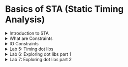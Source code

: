 # Basics of STA (Static Timing Analysis)

<details>
<summary>Introduction to STA </summary>
<br>

##### Max Delay Constraint
![image](https://github.com/user-attachments/assets/8aa430b2-ce66-4d64-9ed0-eb3a897e0372)

##### Min Delay Constraint

![image](https://github.com/user-attachments/assets/a15699c2-a3b9-420d-8195-69c3aa66cfc5)
![image](https://github.com/user-attachments/assets/1d050675-25e9-42d5-8bb3-ef61b85962dd)

##### Why Delay: Water Bucket Analogy
###### Example 1
![image](https://github.com/user-attachments/assets/f037b92f-3b0f-427e-b35e-8eafe105b42f)

+ Delay is a function of Inflow
+ Inflow of water ----> Inflow of current
+ Therefore Faster current source is having less delay

###### Example 2
Delay = function (load capacitance)

![image](https://github.com/user-attachments/assets/b7844bee-5d1f-4e62-af7d-5270da7296b9)

#### Is delay of cell is constatnt?

###### Delay of gate = function (input transition, output load)

![image](https://github.com/user-attachments/assets/f7db544a-5136-42b7-a651-195aff60e360)

### Timing Arcs

#### Combinational Cell

+ Delay information from every input pin to every output pin which it can control is present in timing arcs
+ Example
![image](https://github.com/user-attachments/assets/0918f0f6-9d08-4c3a-b5b0-e71a6b485a74)

#### Sequential Cell [D flip-flop, D latch]

![image](https://github.com/user-attachments/assets/2476ba4f-85bb-45bf-9a55-b4fa435cbed5)

![image](https://github.com/user-attachments/assets/9780917c-2140-4326-ae93-3ebc5e54675b)

![image](https://github.com/user-attachments/assets/2951cb01-67ca-49c6-8e0d-9b24cd9e20f3)

</details>

<details>
<summary>What are Constraints </summary>
<br>

#### What are timing paths and how it affects design?

###### Example
![image](https://github.com/user-attachments/assets/562cc8c4-3298-408c-9b63-7433c5b74097)

###### Start and End points of timing paths

![image](https://github.com/user-attachments/assets/b78223ce-93cb-44ae-a385-79c638b52fef)

##### Timing Paths Summary

![image](https://github.com/user-attachments/assets/e4d68547-4f3e-4d92-8ea3-8735dc7582af)


#### Constrainig the Design- Why Constraints?

##### Example 1
![image](https://github.com/user-attachments/assets/2308f304-3aa5-45f3-82e7-ff566530c558)

###### Example 2

![image](https://github.com/user-attachments/assets/d42e3127-eece-41f8-a625-e3aa6d1eaa52)


</details>

<details>
<summary>IO Constraints </summary>
<br>

##### Is IO Delay Modelling Sufficient?

![image](https://github.com/user-attachments/assets/d6399d90-606d-41f3-a195-fc4f21ba9b49)

![image](https://github.com/user-attachments/assets/38425de3-8995-4315-96ab-78a8a089e121)

+ Note: 70:30 rule that is 70% (External Delay) and 30% (Internal Delay)

### Summary
![image](https://github.com/user-attachments/assets/8dfd992f-f574-406f-9dcc-478ce064b410)


</details>

<details>
<summary>Lab 5: Timing dot libs </summary>
<br>

## Details about sky130_fd_sc_hd__tt_025c_1v80.lib

#### Max capacitance limit in lib is 1.5 pF because of the following reasons

![image](https://github.com/user-attachments/assets/5da1668e-06e3-40dc-ba38-80d48eec72bf)

#### Delay Model: Look up table

![image](https://github.com/user-attachments/assets/d3902f10-8156-439a-9d24-dbc8e1527712)

* similarly power consumed by the cell is alo LUT (look up table)
* .lib has information about power pins
* max transistion allowed per pin
* For every pin direction is mentioned
* clok pin attribute is true for flops
* functionality is mentioned
* The tool uses unateness information to propagate the transistion
  ![image](https://github.com/user-attachments/assets/44f3bb67-8bf4-4a80-8468-ab4cd9b68db6)


</details>


<details>
<summary>Lab 6: Exploring dot libs part 1 </summary>
<br>

## Sequential timing arcs
* CLK_N pin means active low clock and its attribute is 'TRUE' means it is clock
* for D pin clock attribute is 'FALSE'
![image](https://github.com/user-attachments/assets/eac8a866-2088-4f96-a5fe-370f3ebed833)
* CLK_N is non_unate because Q may be rising or falling depending on the clock.
![image](https://github.com/user-attachments/assets/7dd14784-fe4d-4156-9429-2d17fc15d1f4)

* echo $target_library
* command to look for library cells: get_lib_cells * -filter "is_sequential == true "
* get_lib_cells */* -filter "is_sequential == true"
![image](https://github.com/user-attachments/assets/451af0b3-3347-47c4-bd44-054f2d2ae3d8)

  
</details>


<details>
<summary>Lab 7: Exploring dot libs part 2 </summary>
<br>

* list_lib shows the library that is already loaded
![image](https://github.com/user-attachments/assets/81b12b70-ffd0-4555-83ae-bc7b9a9a0c4a)

* command to see the AND gates available in library: get_lib_cells */*and*

![image](https://github.com/user-attachments/assets/165c933d-f728-461f-8a51-1be5f839e19a)

## To display the cells one by one
* foreach_in_collection my_lib_cell [get_lib_cells */*and*] { 
set my_lib_cell_name [get_object_name $my_lib_cell]; echo $my_lib_cell_name; 
}
![image](https://github.com/user-attachments/assets/cea88f16-8db8-4677-a5bc-aa91c1523a67)

* To see what are all the pins in particular cell: get_lib_pins sky130_fd_sc_hd__tt_025C_1v80/sky130_fd_sc_hd__and2_0/*
![image](https://github.com/user-attachments/assets/b73cedec-36f7-4812-8b78-48d9000baeff)

* Script to display the direction of pin
* foreach_in_collection my_pins [get_lib_pins sky130_fd_sc_hd__tt_025C_1v80/sky130_fd_sc_hd__and2_0/*] {
  set my_pin_name [get_object_name $my_pins];
  set pin_dir [get_lib_attribute $my_pin_name direction];
  echo $my_pin_name $pin_dir
  }
![image](https://github.com/user-attachments/assets/c686c1aa-f28d-4333-8839-a17f0bb19993)

*command to check the functionality: get_lib_attribute sky130_fd_sc_hd__tt_025C_1v80/sky130_fd_sc_hd__and2_0/X function

![image](https://github.com/user-attachments/assets/46d5a09d-6d3e-4b92-be8c-214202f6bc14)
* Similarly we can check for nand gate
![image](https://github.com/user-attachments/assets/81ec3e9c-4041-445e-92ae-e6481a5397d3)

* get_lib_pins sky130_fd_sc_hd__tt_025C_1v80/sky130_fd_sc_hd__nand4_1/*
* foreach_in_collection my_pins [get_lib_pins sky130_fd_sc_hd__tt_025C_1v80/sky130_fd_sc_hd__nand4_1/*] {
  set my_pin_name [get_object_name $my_pins];
  set pin_dir [get_lib_attribute $my_pin_name direction];
  echo $my_pin_name $pin_dir
  }

  ![image](https://github.com/user-attachments/assets/84e1e8ca-bacb-49ba-b924-1b958c486960)

## Let see what is sky130_fd_sc_hd__tt_025C_1v80/sky130_fd_sc_hd__and2b_1
* get_lib_pins sky130_fd_sc_hd__tt_025C_1v80/sky130_fd_sc_hd__and2b_1/*
* foreach_in_collection my_pins [get_lib_pins sky130_fd_sc_hd__tt_025C_1v80/sky130_fd_sc_hd__and2b_1/*] {
  set my_pin_name [get_object_name $my_pins];
  set pin_dir [get_lib_attribute $my_pin_name direction];
  echo $my_pin_name $pin_dir
  }
* get_lib_attribute sky130_fd_sc_hd__tt_025C_1v80/sky130_fd_sc_hd__and2b_1/X function
  
![image](https://github.com/user-attachments/assets/7bde1731-9d0d-424c-84c2-61a5b16b5b8a)

## Let see what is sky130_fd_sc_hd__tt_025C_1v80/sky130_fd_sc_hd__and4bb_1
* get_lib_pins sky130_fd_sc_hd__tt_025C_1v80/sky130_fd_sc_hd__and4bb_1/*
* foreach_in_collection my_pins [get_lib_pins sky130_fd_sc_hd__tt_025C_1v80/sky130_fd_sc_hd__and4bb_1/*] {
  set my_pin_name [get_object_name $my_pins];
  set pin_dir [get_lib_attribute $my_pin_name direction];
  echo $my_pin_name $pin_dir
  }
* get_lib_attribute sky130_fd_sc_hd__tt_025C_1v80/sky130_fd_sc_hd__and4bb_1/X function

![image](https://github.com/user-attachments/assets/264dd125-1aaf-4b47-9751-3d75aeaf20f9)

## Let us write a small script to list five cells

*sh gvim my_script.tcl

```
set my_list [list sky130_fd_sc_hd__tt_025C_1v80/sky130_fd_sc_hd__nand3b_1 \
sky130_fd_sc_hd__tt_025C_1v80/sky130_fd_sc_hd__nand3b_2 \
sky130_fd_sc_hd__tt_025C_1v80/sky130_fd_sc_hd__nand3b_4 \
sky130_fd_sc_hd__tt_025C_1v80/sky130_fd_sc_hd__nand4_1 \
sky130_fd_sc_hd__tt_025C_1v80/sky130_fd_sc_hd__nand4_2 \
sky130_fd_sc_hd__tt_025C_1v80/sky130_fd_sc_hd__nand4_4 \
sky130_fd_sc_hd__tt_025C_1v80/sky130_fd_sc_hd__nand4b_1 \
sky130_fd_sc_hd__tt_025C_1v80/sky130_fd_sc_hd__nand4b_2]

#For each cell in the list, find the output pin name and its functionality

foreach my_cell $my_list {
  foreach_in_collection my_lib_pin [get_lib_pins ${my_cell}/*] {
    set my_lib_pin_name [get_object_name $my_lib_pin];
    set a [get_lib_attribute $my_lib_pin_name direction];
    if { $a > 1 } {
      set fn [get_lib_attribute $my_lib_pin_name function];
      echo $my_lib_pin_name $a $fn;
    }
  }
}

```

![image](https://github.com/user-attachments/assets/79132f47-c584-40df-bc56-03b9c07bf2e6)
![image](https://github.com/user-attachments/assets/ba52503a-96fc-4337-8b6a-854283b13b06)

# To find Area of cell sky130_fd_sc_hd__tt_025C_1v80/sky130_fd_sc_hd__nand4b_2/
* get_lib_attribute sky130_fd_sc_hd__tt_025C_1v80/sky130_fd_sc_hd__nand4b_2/ area
![image](https://github.com/user-attachments/assets/0d7adb1d-fbac-4393-bc44-ab68b9578858)

# To find pin capacitance sky130_fd_sc_hd__tt_025C_1v80/sky130_fd_sc_hd__nand4b_2/B
* get_lib_attribute sky130_fd_sc_hd__tt_025C_1v80/sky130_fd_sc_hd__nand4b_2/B capacitance
![image](https://github.com/user-attachments/assets/5d4e262e-e8cf-47ba-b1b5-5e62b89fa952)

# To check clock pin or not
* get_lib_attribute sky130_fd_sc_hd__tt_025C_1v80/sky130_fd_sc_hd__nand4b_2/B clock
![image](https://github.com/user-attachments/assets/a12ca096-18ab-446f-9401-dd8accc4c2b9)


# To get all the cells which are sequential
* get_lib_cells */* -filter "is_sequential == true"
![image](https://github.com/user-attachments/assets/0650252b-a242-4dbd-a918-41f1b526fd28)

# Various Attributes of sky130_fd_sc_hd__tt_025C_1v80/sky130_fd_sc_hd__dfbbn_2/
![image](https://github.com/user-attachments/assets/1b3eab2d-6f7a-4cc4-af0d-b27a7e84396b)

# list_attributes -app (lists all the attributes)
![image](https://github.com/user-attachments/assets/a9c7532d-5efb-465d-870a-cdaa83422072)

# To see the details of particular attribute 
![image](https://github.com/user-attachments/assets/8bce8188-94a8-4c9f-b85d-5269f6caa815)

</details>

